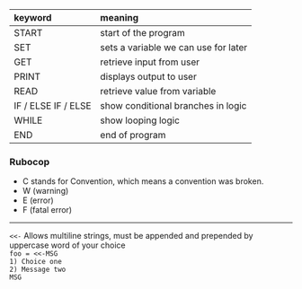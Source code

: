 | keyword      | meaning              |
| :------------ |:--------------------|
| START        | start of the program |
| SET          | sets a variable we can use for later |
| GET          | retrieve input from user |
| PRINT        | displays output to user |
| READ         | retrieve value from variable |
| IF / ELSE IF / ELSE | show conditional branches in logic |
| WHILE | show looping logic |
| END   | end of program |

### Rubocop
 * C stands for Convention, which means a convention was broken.
 * W (warning)
 * E (error)
 * F (fatal error)

------
`<<-` Allows multiline strings, must be appended and prepended by uppercase word of your choice  
`foo = <<-MSG`  
 `1) Choice one`  
 `2) Message two`  
 `MSG`
